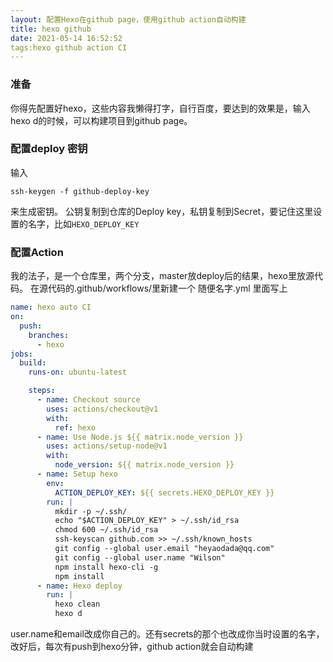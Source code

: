 ```yaml
---
layout: 配置Hexo在github page，使用github action自动构建
title: hexo github
date: 2021-05-14 16:52:52
tags:hexo github action CI
---
```


### 准备

你得先配置好hexo，这些内容我懒得打字，自行百度，要达到的效果是，输入 hexo d的时候，可以构建项目到github page。

### 配置deploy 密钥

输入

```
ssh-keygen -f github-deploy-key
```

来生成密钥。
公钥复制到仓库的Deploy key，私钥复制到Secret，要记住这里设置的名字，比如`HEXO_DEPLOY_KEY `

### 配置Action

我的法子，是一个仓库里，两个分支，master放deploy后的结果，hexo里放源代码。
在源代码的.github/workflows/里新建一个 随便名字.yml
里面写上

```yml
name: hexo auto CI
on:
  push:
    branches:
      - hexo
jobs:
  build:
    runs-on: ubuntu-latest

    steps:
      - name: Checkout source
        uses: actions/checkout@v1
        with:
          ref: hexo
      - name: Use Node.js ${{ matrix.node_version }}
        uses: actions/setup-node@v1
        with:
          node_version: ${{ matrix.node_version }}
      - name: Setup hexo
        env:
          ACTION_DEPLOY_KEY: ${{ secrets.HEXO_DEPLOY_KEY }}
        run: |
          mkdir -p ~/.ssh/
          echo "$ACTION_DEPLOY_KEY" > ~/.ssh/id_rsa
          chmod 600 ~/.ssh/id_rsa
          ssh-keyscan github.com >> ~/.ssh/known_hosts
          git config --global user.email "heyaodada@qq.com"
          git config --global user.name "Wilson"
          npm install hexo-cli -g
          npm install
      - name: Hexo deploy
        run: |
          hexo clean
          hexo d
```

user.name和email改成你自己的。还有secrets的那个也改成你当时设置的名字，改好后，每次有push到hexo分钟，github action就会自动构建